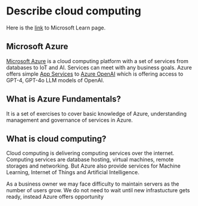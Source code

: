 # Describe cloud computing

Here is the [link](https://learn.microsoft.com/en-us/training/modules/describe-cloud-compute/) to Microsoft Learn page.

## Microsoft Azure

[Microsoft Azure](https://azure.microsoft.com) is a cloud computing platform with a set of services from databases to IoT and AI. Services can meet with any business goals. Azure offers simple [App Services](https://azure.microsoft.com/en-us/products/app-service) to [Azure OpenAI](https://azure.microsoft.com/en-us/products/ai-services/openai-service/) which is offering access to GPT-4, GPT-4o LLM models of OpenAI.

## What is Azure Fundamentals?

It is a set of exercises to cover basic knowledge of Azure, understanding management and governance of services in Azure.

## What is cloud computing?

Cloud computing is delivering computing services over the internet. Computing services are database hosting, virtual machines, remote storages and networking. But Azure also provide services for Machine Learning, Internet of Things and Artificial Intelligence.

As a business owner we may face difficulty to maintain servers as the number of users grow. We do not need to wait until new infrastucture gets ready, instead Azure offers opportunity
